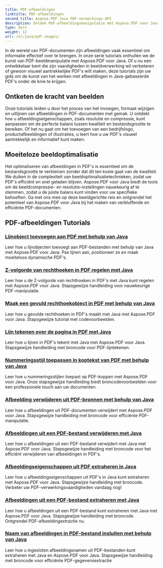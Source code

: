 ```yaml
---
title: PDF-afbeeldingen
linktitle: PDF-afbeeldingen
second_title: Aspose.PDF Java PDF-verwerkings-API
description: Ontdek PDF-afbeeldingsmanipulatie met Aspose.PDF voor Java. Leer moeiteloos afbeeldingen in PDF's in te voegen, te wijzigen en te optimaliseren.
type: docs
weight: 12
url: /nl/java/pdf-images/
---
```


In de wereld van PDF-documenten zijn afbeeldingen vaak essentieel om informatie effectief over te brengen. In onze serie tutorials onthullen we de kunst van PDF-beeldmanipulatie met Aspose.PDF voor Java. Of u nu een ontwikkelaar bent die zijn vaardigheden in beeldverwerking wil verbeteren of gewoon visueel aantrekkelijke PDF's wilt maken, deze tutorials zijn uw gids om de kunst van het werken met afbeeldingen in Java-gebaseerde PDF's onder de knie te krijgen.

## Ontketen de kracht van beelden

Onze tutorials leiden u door het proces van het invoegen, formaat wijzigen en uitlijnen van afbeeldingen in PDF-documenten met gemak. U ontdekt hoe u afbeeldingseigenschappen, zoals resolutie en compressie, kunt aanpassen om de perfecte balans tussen kwaliteit en bestandsgrootte te bereiken. Of het nu gaat om het toevoegen van een bedrijfslogo, productafbeeldingen of illustraties, u leert hoe u uw PDF's visueel aantrekkelijk en informatief kunt maken.

## Moeiteloze beeldoptimalisatie

Het optimaliseren van afbeeldingen in PDF's is essentieel om de bestandsgrootte te verkleinen zonder dat dit ten koste gaat van de kwaliteit. We duiken in de complexiteit van beeldoptimalisatietechnieken, zodat uw PDF's efficiënt en snel geladen blijven. Aspose.PDF voor Java biedt de tools om de beeldcompressie- en resolutie-instellingen nauwkeurig af te stemmen, zodat u de juiste balans kunt vinden voor uw specifieke behoeften. Ga met ons mee op deze beeldgerichte reis en ontgrendel het potentieel van Aspose.PDF voor Java bij het maken van verbluffende en efficiënte PDF-documenten.

## PDF-afbeeldingen Tutorials
### [Lijnobject toevoegen aan PDF met behulp van Java](./add-line-object-to-pdf-using-java/)
Leer hoe u lijnobjecten toevoegt aan PDF-bestanden met behulp van Java met Aspose.PDF voor Java. Pas lijnen aan, positioneer ze en maak moeiteloos dynamische PDF's.
### [Z-volgorde van rechthoeken in PDF regelen met Java](./controlling-z-order-of-rectangle-in-pdf-with-java/)
Leer hoe u de Z-volgorde van rechthoeken in PDF's met Java kunt regelen met Aspose.PDF voor Java. Stapsgewijze handleiding voor nauwkeurige PDF-manipulatie.
### [Maak een gevuld rechthoekobject in PDF met behulp van Java](./create-filled-rectangle-object-in-pdf-using-java/)
Leer hoe u gevulde rechthoeken in PDF's maakt met Java met Aspose.PDF voor Java. Stapsgewijze tutorial met codevoorbeelden.
### [Lijn tekenen over de pagina in PDF met Java](./drawing-line-across-the-page-in-pdf-with-java/)
Leer hoe u lijnen in PDF's tekent met Java met Aspose.PDF voor Java. Stapsgewijze handleiding met broncode voor PDF-lijntekenen.
### [Nummeringsstijl toepassen in koptekst van PDF met behulp van Java](./apply-numbering-style-in-heading-of-pdf-using-java/)
Leer hoe u nummeringsstijlen toepast op PDF-koppen met Aspose.PDF voor Java. Onze stapsgewijze handleiding biedt broncodevoorbeelden voor een professionele touch aan uw documenten.
### [Afbeelding verwijderen uit PDF-bronnen met behulp van Java](./delete-image-from-pdf-resources-using-java/)
Leer hoe u afbeeldingen uit PDF-documenten verwijdert met Aspose.PDF voor Java. Stapsgewijze handleiding met broncode voor efficiënte PDF-manipulatie.
### [Afbeeldingen uit een PDF-bestand verwijderen met Java](./delete-images-from-pdf-file-using-java/)
Leer hoe u afbeeldingen uit een PDF-bestand verwijdert met Java met Aspose.PDF voor Java. Stapsgewijze handleiding met broncode voor het efficiënt verwijderen van afbeeldingen in PDF's.
### [Afbeeldingseigenschappen uit PDF extraheren in Java](./extract-image-properties-from-pdf-in-java/)
Leer hoe u afbeeldingseigenschappen uit PDF's in Java kunt extraheren met Aspose.PDF voor Java. Stapsgewijze handleiding met broncode. Verbeter uw PDF-verwerkingsvaardigheden vandaag nog!
### [Afbeeldingen uit een PDF-bestand extraheren met Java](./extract-images-from-pdf-file-using-java/)
Leer hoe u afbeeldingen uit een PDF-bestand kunt extraheren met Java met Aspose.PDF voor Java. Stapsgewijze handleiding met broncode. Ontgrendel PDF-afbeeldingextractie nu.
### [Naam van afbeeldingen in PDF-bestand insluiten met behulp van Java](./get-name-of-images-embedded-in-pdf-file-using-java/)
Leer hoe u ingesloten afbeeldingsnamen uit PDF-bestanden kunt extraheren met Java en Aspose.PDF voor Java. Stapsgewijze handleiding met broncode voor efficiënte PDF-gegevensextractie